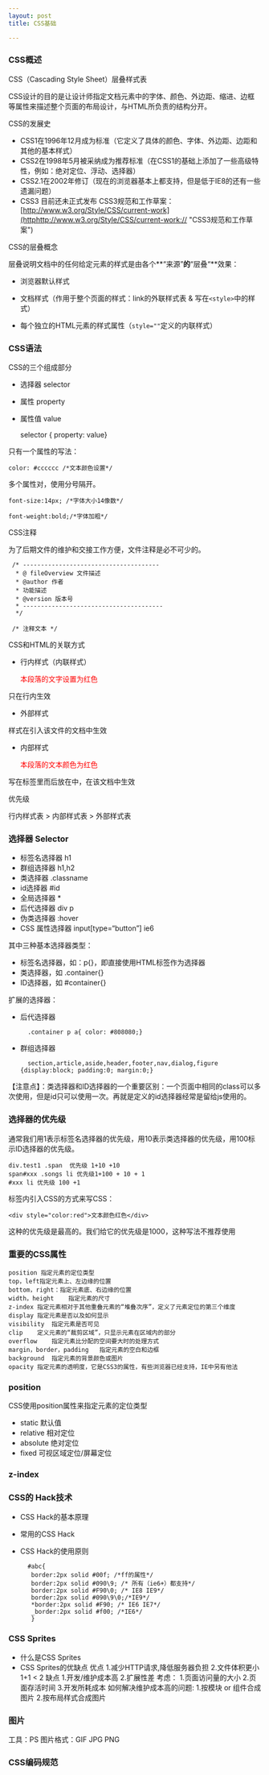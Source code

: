 ```yaml
---
layout: post
title: CSS基础

---
```


### CSS概述 ###
CSS（Cascading Style Sheet）层叠样式表

CSS设计的目的是让设计师指定文档元素中的字体、颜色、外边距、缩进、边框等属性来描述整个页面的布局设计，与HTML所负责的结构分开。

CSS的发展史

- CSS1在1996年12月成为标准（它定义了具体的颜色、字体、外边距、边距和其他的基本样式）
- CSS2在1998年5月被采纳成为推荐标准（在CSS1的基础上添加了一些高级特性，例如：绝对定位、浮动、选择器） 
- CSS2.1在2002年修订（现在的浏览器基本上都支持，但是低于IE8的还有一些遗漏问题）
- CSS3 目前还未正式发布
CSS3规范和工作草案：[http://www.w3.org/Style/CSS/current-work](httphttp://www.w3.org/Style/CSS/current-work:// "CSS3规范和工作草案")

CSS的层叠概念

层叠说明文档中的任何给定元素的样式是由各个**“来源”**的**“层叠“**效果：

- 浏览器默认样式

- 文档样式（作用于整个页面的样式：link的外联样式表 & 写在`<style>`中的样式）

- 每个独立的HTML元素的样式属性（`style=""`定义的内联样式）

### CSS语法 ###

CSS的三个组成部分

- 选择器  selector
- 属性    property
- 属性值  value
	
	selector { property: value}

只有一个属性的写法： 
	
	color: #cccccc /*文本颜色设置*/

多个属性对，使用分号隔开。

	font-size:14px; /*字体大小14像数*/
	
	font-weight:bold;/*字体加粗*/

CSS注释

为了后期文件的维护和交接工作方便，文件注释是必不可少的。

 	 /* --------------------------------------
	  * @ fileOverview 文件描述
	  * @author 作者
	  * 功能描述
	  * @version 版本号
	  * ---------------------------------------
	  */
	
	 /* 注释文本 */



CSS和HTML的关联方式

- 行内样式（内联样式）

	<p  style="color:red">本段落的文字设置为红色</p>

只在行内生效

- 外部样式

	<link rel="stylesheet" href="../../main.css">

样式在引入该文件的文档中生效

- 内部样式

	<html>
		<head>
			<meta charset="gbk"/>
			<title>例子</title>
			<style type="text/css">
			.red { color:red ;}
			</style>
		</head>
		<body>
			<p class="red">本段落的文本颜色为红色</p>
		</body>
	</html>

写在<style></style>标签里而后放在<head></head>中，在该文档中生效

优先级

行内样式表 > 内部样式表 > 外部样式表

### 选择器  Selector	 ###
- 标签名选择器    h1
- 群组选择器	   h1,h2
- 类选择器  .classname
- id选择器  #id
- 全局选择器 *
- 后代选择器 div p
- 伪类选择器 :hover
- CSS 属性选择器  input[type=“button”] ie6

其中三种基本选择器类型：

- 标签名选择器，如：p{}，即直接使用HTML标签作为选择器
- 类选择器，如 .container{}
- ID选择器，如 #container{}

扩展的选择器：

- 后代选择器

		.container p a{ color: #808080;}

- 群组选择器

		section,article,aside,header,footer,nav,dialog,figure {display:block; padding:0; margin:0;}

【注意点】：类选择器和ID选择器的一个重要区别：一个页面中相同的class可以多次使用，但是id只可以使用一次。再就是定义的id选择器经常是留给js使用的。

### 选择器的优先级 ###

通常我们用1表示标签名选择器的优先级，用10表示类选择器的优先级，用100标示ID选择器的优先级。

	div.test1 .span  优先级 1+10 +10
	span#xxx .songs li 优先级1+100 + 10 + 1 
	#xxx li 优先级 100 +1

标签内引入CSS的方式来写CSS：

	<div style="color:red">文本颜色红色</div>

这种的优先级是最高的。我们给它的优先级是1000，这种写法不推荐使用

### 重要的CSS属性 ###

	position 指定元素的定位类型
	top，left指定元素上、左边缘的位置
	bottom，right：指定元素底、右边缘的位置
	width，height	指定元素的尺寸
	z-index	指定元素相对于其他重叠元素的“堆叠次序”，定义了元素定位的第三个维度
	display	指定元素是否以及如何显示
	visibility	指定元素是否可见
	clip	定义元素的“裁剪区域”，只显示元素在区域内的部分
	overflow	指定元素比分配的空间要大时的处理方式
	margin，border，padding	指定元素的空白和边框
	background	指定元素的背景颜色或图片
	opacity	指定元素的透明度，它是CSS3的属性，有些浏览器已经支持，IE中另有他法

### position ###
CSS使用position属性来指定元素的定位类型

- static 默认值
- relative 相对定位
- absolute 绝对定位
- fixed    可视区域定位/屏幕定位


### z-index ###




### CSS的 Hack技术 ###

- CSS Hack的基本原理
- 常用的CSS Hack
- CSS Hack的使用原则

		#abc{
		 border:2px solid #00f; /*ff的属性*/ 
		 border:2px solid #090\9; /* 所有（ie6+）都支持*/ 
		 border:2px solid #F90\0; /* IE8 IE9*/ 
		 border:2px solid #090\9\0;/*IE9*/
		 *border:2px solid #F90; /* IE6 IE7*/
		 _border:2px solid #f00; /*IE6*/
		 }
	
### CSS Sprites ###

- 什么是CSS Sprites 
- CSS Sprites的优缺点
优点
1.减少HTTP请求,降低服务器负担
2.文件体积更小  1+1 < 2
缺点
1.开发/维护成本高
2.扩展性差
考虑：
1.页面访问量的大小
2.页面存活时间
3.开发所耗成本
如何解决维护成本高的问题:
1.按模块 or 组件合成图片
2.按布局样式合成图片

### 图片 ###

工具：PS
图片格式：GIF JPG PNG 

### CSS编码规范 ###




















